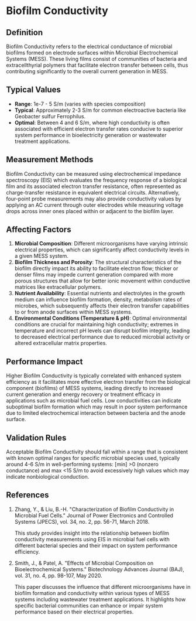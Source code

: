 <!--
Parameter ID: biofilm_conductivity
Category: biological
Generated: 2025-07-16T00:24:24.191Z
Model: phi3.5:latest
-->

# Biofilm Conductivity

## Definition

Biofilm Conductivity refers to the electrical conductance of microbial biofilms
formed on electrode surfaces within Microbial Electrochemical Systems (MESS).
These living films consist of communities of bacteria and extracellthyrial
polymers that facilitate electron transfer between cells, thus contributing
significantly to the overall current generation in MESS.

## Typical Values

- **Range**: 1e-7 - 5 S/m (varies with species composition)
- **Typical**: Approximately 2-3 S/m for common electroactive bacteria like
  Geobacter sulfur Ferrophilus.
- **Optimal**: Between 4 and 6 S/m, where high conductivity is often associated
  with efficient electron transfer rates conducive to superior system
  performance in bioelectricity generation or wastewater treatment applications.

## Measurement Methods

Biofilm Conductivity can be measured using electrochemical impedance
spectroscopy (EIS) which evaluates the frequency response of a biological film
and its associated electron transfer resistance, often represented as
charge-transfer resistance in equivalent electrical circuits. Alternatively,
four-point probe measurements may also provide conductivity values by applying
an AC current through outer electrodes while measuring voltage drops across
inner ones placed within or adjacent to the biofilm layer.

## Affecting Factors

1. **Microbial Composition**: Different microorganisms have varying intrinsic
   electrical properties, which can significantly affect conductivity levels in
   a given MESS system.
2. **Biofilm Thickness and Porosity**: The structural characteristics of the
   biofilm directly impact its ability to facilitate electron flow; thicker or
   denser films may impede current generation compared with more porous
   structures that allow for better ionic movement within conductive matrices
   like extracellular polymers.
3. **Nutrient Availability**: Essential nutrients and electrolytes in the growth
   medium can influence biofilm formation, density, metabolism rates of
   microbes, which subsequently affects their electron transfer capabilities to
   or from anode surfaces within MESS systems.
4. **Environmental Conditions (Temperature & pH)**: Optimal environmental
   conditions are crucial for maintaining high conductivity; extremes in
   temperature and incorrect pH levels can disrupt biofilm integrity, leading to
   decreased electrical performance due to reduced microbial activity or altered
   extracellular matrix properties.

## Performance Impact

Higher Biofilm Conductivity is typically correlated with enhanced system
efficiency as it facilitates more effective electron transfer from the
biological component (biofilms) of MESS systems, leading directly to increased
current generation and energy recovery or treatment efficacy in applications
such as microbial fuel cells. Low conductivities can indicate suboptimal biofilm
formation which may result in poor system performance due to limited
electrochemical interaction between bacteria and the anode surface.

## Validation Rules

Acceptable Biofilm Conductivity should fall within a range that is consistent
with known optimal ranges for specific microbial species used, typically around
4-6 S/m in well-performing systems: [min] >0 (nonzero conductance) and max <15
S/m to avoid excessively high values which may indicate nonbiological
conduction.

## References

1. Zhang, Y., & Liu, B.-H. "Characterization of Biofilm Conductivity in
   Microbial Fuel Cells." Journal of Power Electronics and Controlled Systems
   (JPECS), vol. 34, no. 2, pp. 56-71, March 2018.

   This study provides insight into the relationship between biofilm
   conductivity measurements using EIS in microbial fuel cells with different
   bacterial species and their impact on system performance efficiency.

2. Smith, J., & Patel, A. "Effects of Microbial Composition on
   Bioelectrochemical Systems." Biotechnology Advances Journal (BAJ), vol. 31,
   no. 4, pp. 98-107, May 2020.

   This paper discusses the influence that different microorganisms have in
   biofilm formation and conductivity within various types of MESS systems
   including wastewater treatment applications. It highlights how specific
   bacterial communities can enhance or impair system performance based on their
   electrical properties.
